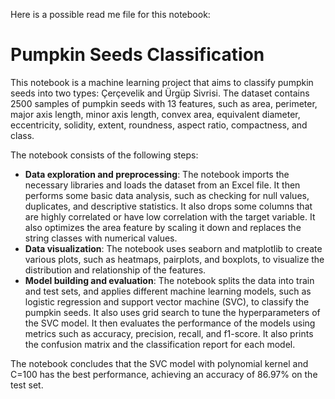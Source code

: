 Here is a possible read me file for this notebook:

# Pumpkin Seeds Classification

This notebook is a machine learning project that aims to classify pumpkin seeds into two types: Çerçevelik and Ürgüp Sivrisi. The dataset contains 2500 samples of pumpkin seeds with 13 features, such as area, perimeter, major axis length, minor axis length, convex area, equivalent diameter, eccentricity, solidity, extent, roundness, aspect ratio, compactness, and class.

The notebook consists of the following steps:

- **Data exploration and preprocessing**: The notebook imports the necessary libraries and loads the dataset from an Excel file. It then performs some basic data analysis, such as checking for null values, duplicates, and descriptive statistics. It also drops some columns that are highly correlated or have low correlation with the target variable. It also optimizes the area feature by scaling it down and replaces the string classes with numerical values.
- **Data visualization**: The notebook uses seaborn and matplotlib to create various plots, such as heatmaps, pairplots, and boxplots, to visualize the distribution and relationship of the features.
- **Model building and evaluation**: The notebook splits the data into train and test sets, and applies different machine learning models, such as logistic regression and support vector machine (SVC), to classify the pumpkin seeds. It also uses grid search to tune the hyperparameters of the SVC model. It then evaluates the performance of the models using metrics such as accuracy, precision, recall, and f1-score. It also prints the confusion matrix and the classification report for each model.

The notebook concludes that the SVC model with polynomial kernel and C=100 has the best performance, achieving an accuracy of 86.97% on the test set.
